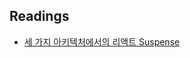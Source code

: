 ## Readings

- [세 가지 아키텍처에서의 리액트 Suspense](https://velog.io/@lky5697/suspense-in-different-architectures)

